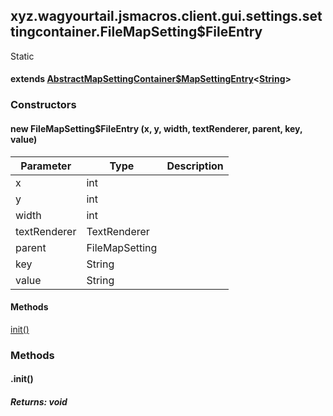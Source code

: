 

xyz.wagyourtail.jsmacros.client.gui.settings.settingcontainer.FileMapSetting$FileEntry
--------------------------------------------------------------------------------------

Static
#### extends [AbstractMapSettingContainer$MapSettingEntry](1.9.2/xyz/wagyourtail/jsmacros/client/gui/settings/settingcontainer/AbstractMapSettingContainer.MapSettingEntry.html)<[String](https://docs.oracle.com/javase/8/docs/api/index.html?java/lang/String.html)>

### Constructors

#### new FileMapSetting$FileEntry (x, y, width, textRenderer, parent, key, value)

| Parameter | Type | Description |
|---|---|---|
| x | int |  |
| y | int |  |
| width | int |  |
| textRenderer | TextRenderer |  |
| parent | FileMapSetting |  |
| key | String |  |
| value | String |  |



#### Methods

[init()](#init-)



### Methods

#### .init()


##### Returns: void




